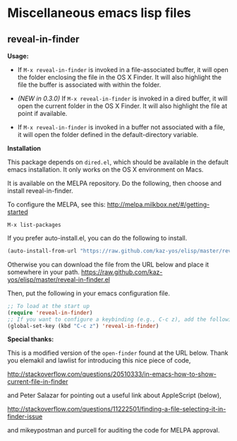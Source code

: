 Miscellaneous emacs lisp files
=====

reveal-in-finder
-----

**Usage:**

- If ```M-x reveal-in-finder``` is invoked in a file-associated buffer, it will open the folder enclosing the file in the OS X Finder. It will also highlight the file the buffer is associated with within the folder.

- *(NEW in 0.3.0)* If ```M-x reveal-in-finder``` is invoked in a dired buffer, it will open the current folder in the OS X Finder. It will also highlight the file at point if available.

- If ```M-x reveal-in-finder``` is invoked in a buffer not associated with a file, it will open the folder defined in the default-directory variable.


**Installation**

This package depends on ```dired.el```, which should be available in the default emacs installation. It only works on the OS X environment on Macs.

It is available on the MELPA repository. Do the following, then choose and install reveal-in-finder.

To configure the MELPA, see this: http://melpa.milkbox.net/#/getting-started

```
M-x list-packages
```

If you prefer auto-install.el, you can do the following to install.
```lisp
(auto-install-from-url "https://raw.github.com/kaz-yos/elisp/master/reveal-in-finder.el")
```

Otherwise you can download the file from the URL below and place it somewhere in your path.
https://raw.github.com/kaz-yos/elisp/master/reveal-in-finder.el

Then, put the following in your emacs configuration file.

```lisp
;; To load at the start up
(require 'reveal-in-finder)
;; If you want to configure a keybinding (e.g., C-c z), add the following
(global-set-key (kbd "C-c z") 'reveal-in-finder)
```

**Special thanks:**

This is a modified version of the ```open-finder``` found at the URL below. Thank you elemakil and lawlist for introducing this nice piece of code,

http://stackoverflow.com/questions/20510333/in-emacs-how-to-show-current-file-in-finder

and Peter Salazar for pointing out a useful link about AppleScript (below),

http://stackoverflow.com/questions/11222501/finding-a-file-selecting-it-in-finder-issue

and mikeypostman and purcell for auditing the code for MELPA approval.
